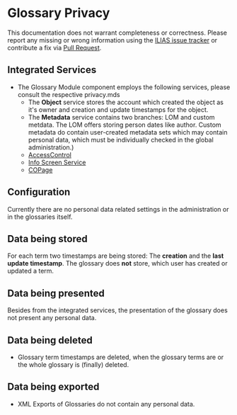 # Glossary Privacy

This documentation does not warrant completeness or correctness. Please report any
missing or wrong information using the [ILIAS issue tracker](https://mantis.ilias.de)
or contribute a fix via [Pull Request](../../../docs/development/contributing.md#pull-request-to-the-repositories).

## Integrated Services

- The Glossary Module component employs the following services, please consult the respective privacy.mds
    - The **Object** service stores the account which created the
      object as it's owner and creation and update timestamps for the
      object.
    - The **Metadata** service contains two branches: LOM and custom metdata. The LOM offers storing person dates like author. Custom metadata do contain user-created metadata sets which may contain personal data, which must be individually checked in the global administration.)
    - [AccessControl](../../ILIAS/AccessControl/PRIVACY.md)
    - [Info Screen Service](../../ILIAS/InfoScreen/PRIVACY.md)
    - [COPage](../../ILIAS/COPage/PRIVACY.md)


## Configuration

Currently there are no personal data related settings in the administration or in the glossaries itself.

## Data being stored

For each term two timestamps are being stored: The **creation** and the **last update timestamp**. The glossary does **not** store, which user has created or updated a term.

## Data being presented

Besides from the integrated services, the presentation of the glossary does not present any personal data.

## Data being deleted

- Glossary term timestamps are deleted, when the glossary terms are or the whole glossary is (finally) deleted.

## Data being exported

- XML Exports of Glossaries do not contain any personal data.